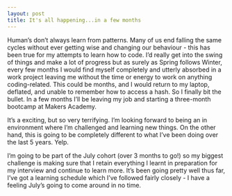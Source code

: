 ```yaml
---
layout: post
title: It's all happening...in a few months
---
```


Human’s don’t always learn from patterns. Many of us end falling the same cycles without ever getting wise and changing our behaviour - this has been true for my attempts to learn how to code. I’d really get into the swing of things and make a lot of progress but as surely as Spring follows Winter, every few months I would find myself completely and utterly absorbed in a work project leaving me without the time or energy to work on anything coding-related. This could be months, and I would return to my laptop, deflated, and unable to remember how to access a hash. So I finally bit the bullet. In a few months I’ll be leaving my job and starting a three-month bootcamp at Makers Academy.

It’s a exciting, but so very terrifying. I’m looking forward to being an in environment where I’m challenged and learning new things. On the other hand, this is going to be completely different to what I’ve been doing over the last 5 years. Yelp.

I’m going to be part of the July cohort (over 3 months to go!) so my biggest challenge is making sure that I retain everything I learnt in preparation for my interview and continue to learn more. It’s been going pretty well thus far, I’ve got a learning schedule which I’ve followed fairly closely - I have a feeling July’s going to come around in no time.
